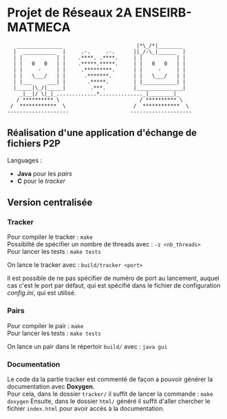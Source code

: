 # Projet de Réseaux 2A ENSEIRB-MATMECA
```
   _______________                        |*\_/*|________
  |  ___________  |     .-.     .-.      ||_/-\_|______  |
  | |           | |    .****. .****.     | |           | |
  | |   0   0   | |    .*****.*****.     | |   0   0   | |
  | |     -     | |     .*********.      | |     -     | |
  | |   \___/   | |      .*******.       | |   \___/   | |
  | |___     ___| |       .*****.        | |___________| |
  |_____|\_/|_____|        .***.         |_______________|
    _|__|/ \|_|_.............*.............._|________|_
   / ********** \                          / ********** \
 /  ************  \                      /  ************  \
--------------------                    --------------------
```

## Réalisation d'une application d'échange de fichiers P2P
Languages :  
* **Java** pour les *pairs*
* **C** pour le *tracker*

## Version centralisée

### Tracker
Pour compiler le tracker : `make`  
Possiblité de spécifier un nombre de threads avec : `-z <nb_threads>`  
Pour lancer les tests : `make tests`

On lance le tracker avec : `build/tracker <port>`  

Il est possible de ne pas spécifier de numéro de port au lancement, 
auquel cas c'est le port par défaut, qui est spécifié dans le fichier de configuration *config.ini*, qui est utilisé.


### Pairs
Pour compiler le pair : `make`  
Pour lancer les tests : `make tests`

On lance un pair dans le répertoir `build/` avec : `java gui`

### Documentation
Le code da la partie tracker est commenté de façon a pouvoir générer la documentation avec **Doxygen**.  
Pour cela, dans le dossier `tracker/` il suffit de lancer la commande : `make doxygen`
Ensuite, dans le dossier `html/` généré il suffit d'aller chercher le fichier `index.html` pour avoir accès à la documentation.